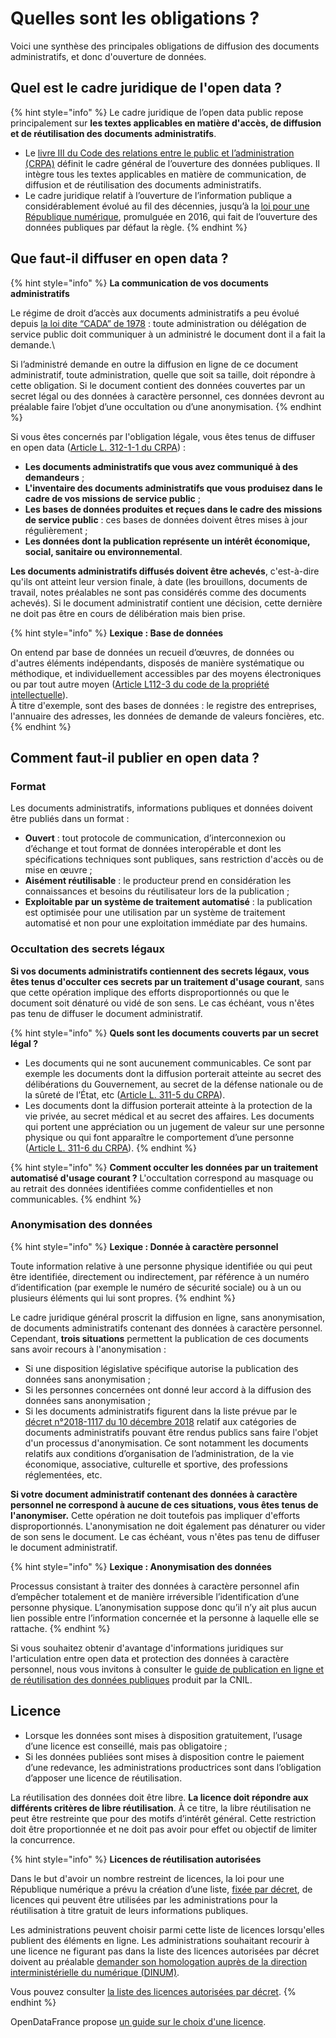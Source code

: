 # Quelles sont les obligations ?

Voici une synthèse des principales obligations de diffusion des documents administratifs, et donc d'ouverture de données.

## Quel est le cadre juridique de l'open data ?

{% hint style="info" %}
Le cadre juridique de l’open data public repose principalement sur **les textes applicables en matière d'accès, de diffusion et de réutilisation des documents administratifs**.&#x20;

* Le [livre III du Code des relations entre le public et l’administration (CRPA)](https://search.piaf.etalab.studio/crpa) définit le cadre général de l’ouverture des données publiques. Il intègre tous les textes applicables en matière de communication, de diffusion et de réutilisation des documents administratifs.
* Le cadre juridique relatif à l’ouverture de l’information publique a considérablement évolué au fil des décennies, jusqu’à la [loi pour une République numérique](https://www.legifrance.gouv.fr/affichLoiPubliee.do?idDocument=JORFDOLE000031589829\&type=general\&legislature=14), promulguée en 2016, qui fait de l’ouverture des données publiques par défaut la règle.
{% endhint %}

## Que faut-il diffuser en open data ?&#x20;

{% hint style="info" %}
**La communication de vos documents administratifs**&#x20;

Le régime de droit d’accès aux documents administratifs a peu évolué depuis [la loi dite “CADA” de 1978](https://www.legifrance.gouv.fr/affichTexte.do?cidTexte=JORFTEXT000000339241) : toute administration ou délégation de service public doit communiquer à un administré le document dont il a fait la demande.\


Si l’administré demande en outre la diffusion en ligne de ce document administratif, toute administration, quelle que soit sa taille, doit répondre à cette obligation. Si le document contient des données couvertes par un secret légal ou des données à caractère personnel, ces données devront au préalable faire l’objet d’une occultation ou d’une anonymisation.
{% endhint %}

Si vous êtes concernés par l'obligation légale, vous êtes tenus de diffuser en open data ([Article L. 312-1-1 du CRPA](https://www.legifrance.gouv.fr/affichCodeArticle.do;jsessionid=699E85A138CEA30E2185BB71F8735F9A.tplgfr24s\_3?idArticle=LEGIARTI000033205512\&cidTexte=LEGITEXT000031366350\&dateTexte=20161009)) :

* **Les documents administratifs que vous avez communiqué à des demandeurs** ;
* **L'inventaire des documents administratifs que vous produisez dans le cadre de vos missions de service public** ;
* **Les bases de données produites et reçues dans le cadre des missions de service public** : ces bases de données doivent êtres mises à jour régulièrement ;
* **Les données dont la publication représente un intérêt économique, social, sanitaire ou environnemental**.

**Les documents administratifs diffusés doivent être achevés**, c'est-à-dire qu'ils ont atteint leur version finale, à date (les brouillons, documents de travail, notes préalables ne sont pas considérés comme des documents achevés). Si le document administratif contient une décision, cette dernière ne doit pas être en cours de délibération mais bien prise.

{% hint style="info" %}
**Lexique : Base de données**

On entend par base de données un recueil d’œuvres, de données ou d'autres éléments indépendants, disposés de manière systématique ou méthodique, et individuellement accessibles par des moyens électroniques ou par tout autre moyen ([Article L112-3 du code de la propriété intellectuelle](https://www.legifrance.gouv.fr/affichCodeArticle.do?idArticle=LEGIARTI000006278879\&cidTexte=LEGITEXT000006069414\&dateTexte=19980702)). \
À titre d'exemple, sont des bases de données : le registre des entreprises, l'annuaire des adresses, les données de demande de valeurs foncières, etc.
{% endhint %}

## Comment faut-il publier en open data ?

### Format

Les documents administratifs, informations publiques et données doivent être publiés dans un format :

* **Ouvert** : tout protocole de communication, d’interconnexion ou d’échange et tout format de données interopérable et dont les spécifications techniques sont publiques, sans restriction d'accès ou de mise en œuvre ;
* **Aisément réutilisable** : le producteur prend en considération les connaissances et besoins du réutilisateur lors de la publication ;
* **Exploitable par un système de traitement automatisé** : la publication est optimisée pour une utilisation par un système de traitement automatisé et non pour une exploitation immédiate par des humains.

### Occultation des secrets légaux

**Si vos documents administratifs contiennent des secrets légaux, vous êtes tenus d'occulter ces secrets par un traitement d'usage courant**, sans que cette opération implique des efforts disproportionnés ou que le document soit dénaturé ou vidé de son sens. Le cas échéant, vous n'êtes pas tenu de diffuser le document administratif.

{% hint style="info" %}
**Quels sont les documents couverts par un secret légal ?**

* Les documents qui ne sont aucunement communicables. Ce sont par exemple les documents dont la diffusion porterait atteinte au secret des délibérations du Gouvernement, au secret de la défense nationale ou de la sûreté de l’État, etc ([Article L. 311-5 du CRPA](https://www.legifrance.gouv.fr/affichCodeArticle.do;jsessionid=B12CCBE39831FB4644322E0902EB97B9.tplgfr34s\_1?idArticle=LEGIARTI000033265181\&cidTexte=LEGITEXT000031366350\&dateTexte=20170701)).
* Les documents dont la diffusion porterait atteinte à la protection de la vie privée, au secret médical et au secret des affaires. Les documents qui portent une appréciation ou un jugement de valeur sur une personne physique ou qui font apparaître le comportement d’une personne ([Article L. 311-6 du CRPA](https://www.legifrance.gouv.fr/affichCodeArticle.do;jsessionid=B12CCBE39831FB4644322E0902EB97B9.tplgfr34s\_1?idArticle=LEGIARTI000033218964\&cidTexte=LEGITEXT000031366350\&dateTexte=20170701)).
{% endhint %}

{% hint style="info" %}
**Comment occulter les données par un traitement automatisé d'usage courant ?** L'occultation correspond au masquage ou au retrait des données identifiées comme confidentielles et non communicables.
{% endhint %}

### Anonymisation des données  <a href="#que-faire-si-mes-documents-administratifs-contiennent-des-donnees-a-caractere-personnel" id="que-faire-si-mes-documents-administratifs-contiennent-des-donnees-a-caractere-personnel"></a>

{% hint style="info" %}
**Lexique : Donnée à caractère personnel**

Toute information relative à une personne physique identifiée ou qui peut être identifiée, directement ou indirectement, par référence à un numéro d’identification (par exemple le numéro de sécurité sociale) ou à un ou plusieurs éléments qui lui sont propres.
{% endhint %}

Le cadre juridique général proscrit la diffusion en ligne, sans anonymisation, de documents administratifs contenant des données à caractère personnel. Cependant, **trois situations** permettent la publication de ces documents sans avoir recours à l'anonymisation :

* Si une disposition législative spécifique autorise la publication des données sans anonymisation ;
* Si les personnes concernées ont donné leur accord à la diffusion des données sans anonymisation ;
* Si les documents administratifs figurent dans la liste prévue par le [décret n°2018-1117 du 10 décembre 2018](https://www.legifrance.gouv.fr/affichTexte.do?cidTexte=JORFTEXT000037797147\&categorieLien=id) relatif aux catégories de documents administratifs pouvant être rendus publics sans faire l'objet d'un processus d'anonymisation. Ce sont notamment les documents relatifs aux conditions d’organisation de l’administration, de la vie économique, associative, culturelle et sportive, des professions réglementées, etc.

**Si votre document administratif contenant des données à caractère personnel ne correspond à aucune de ces situations, vous êtes tenus de l'anonymiser.** Cette opération ne doit toutefois pas impliquer d'efforts disproportionnés. L'anonymisation ne doit également pas dénaturer ou vider de son sens le document. Le cas échéant, vous n'êtes pas tenu de diffuser le document administratif.

{% hint style="info" %}
**Lexique : Anonymisation des données**

Processus consistant à traiter des données à caractère personnel afin d’empêcher totalement et de manière irréversible l’identification d’une personne physique. L’anonymisation suppose donc qu’il n’y ait plus aucun lien possible entre l’information concernée et la personne à laquelle elle se rattache.
{% endhint %}

Si vous souhaitez obtenir d'avantage d'informations juridiques sur l'articulation entre open data et protection des données à caractère personnel, nous vous invitons à consulter le [guide de publication en ligne et de réutilisation des données publiques](https://www.cnil.fr/fr/publication-en-ligne-et-reutilisation-des-donnees-publiques-open-data) produit par la CNIL.

## Licence

* Lorsque les données sont mises à disposition gratuitement, l’usage d’une licence est conseillé, mais pas obligatoire ;
* Si les données publiées sont mises à disposition contre le paiement d’une redevance, les administrations productrices sont dans l’obligation d’apposer une licence de réutilisation.

La réutilisation des données doit être libre. **La licence doit répondre aux différents critères de libre réutilisation**. À ce titre, la libre réutilisation ne peut être restreinte que pour des motifs d’intérêt général. Cette restriction doit être proportionnée et ne doit pas avoir pour effet ou objectif de limiter la concurrence.

{% hint style="info" %}
**Licences de réutilisation autorisées**

Dans le but d'avoir un nombre restreint de licences, la loi pour une République numérique a prévu la création d’une liste, [fixée par décret](https://www.legifrance.gouv.fr/affichTexte.do?cidTexte=JORFTEXT000034502557\&categorieLien=id), de licences qui peuvent être utilisées par les administrations pour la réutilisation à titre gratuit de leurs informations publiques.

Les administrations peuvent choisir parmi cette liste de licences lorsqu'elles publient des éléments en ligne. Les administrations souhaitant recourir à une licence ne figurant pas dans la liste des licences autorisées par décret doivent au préalable [demander son homologation auprès de la direction interministérielle du numérique (DINUM)](https://support.data.gouv.fr/administration-centrale/licence).

Vous pouvez consulter [la liste des licences autorisées par décret](https://www.data.gouv.fr/fr/licences).
{% endhint %}

OpenDataFrance propose [un guide sur le choix d'une licence](https://opendatafrance.gitbook.io/odl-ressources/fiches-pratiques/aspects-juridiques/choix-des-licences-open-data).
